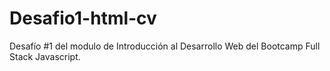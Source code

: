 # Desafio1-html-cv
Desafío #1 del modulo de Introducción al Desarrollo Web del Bootcamp Full Stack Javascript.
